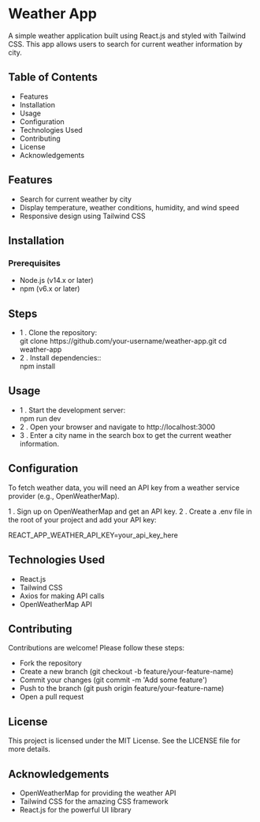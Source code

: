 # Weather App
<p>A simple weather application built using React.js and styled with Tailwind CSS. This app allows users to search for current weather information by city.</p>

## Table of Contents
<ul>
  <li>Features</li>
  <li>Installation</li>
  <li>Usage</li>
  <li>Configuration</li>
  <li>Technologies Used</li>
  <li>Contributing</li>
  <li>License</li>
  <li>Acknowledgements</li>
</ul>

## Features
<ul>
  <li>Search for current weather by city</li>
  <li>Display temperature, weather conditions, humidity, and wind speed</li>
  <li>Responsive design using Tailwind CSS</li>
</ul>

## Installation
### Prerequisites
<ul>
  <li>Node.js (v14.x or later)</li>
  <li>npm (v6.x or later)</li>
</ul>

## Steps
<ul>
    <li>
        1 . Clone the repository:<br>
        git clone https://github.com/your-username/weather-app.git
        cd weather-app
    </li>
    <li>
        2 . Install dependencies::<br>
        npm install
    </li>
</ul>

## Usage
<ul>
    <li>
        1 . Start the development server:<br>
          npm run dev
    </li>
    <li>
        2 . Open your browser and navigate to http://localhost:3000
    </li>
    <li>
        3 . Enter a city name in the search box to get the current weather information.
    </li>
</ul>

## Configuration
<p>To fetch weather data, you will need an API key from a weather service provider (e.g., OpenWeatherMap).
</p>

  1 . Sign up on OpenWeatherMap and get an API key.
  2 . Create a .env file in the root of your project and add your API key:

  <p>REACT_APP_WEATHER_API_KEY=your_api_key_here</p>

## Technologies Used
<ul>
  <li>React.js</li>
  <li>Tailwind CSS</li>
  <li>Axios for making API calls</li>
  <li>OpenWeatherMap API</li>
</ul>

## Contributing

  <p>Contributions are welcome! Please follow these steps:</p>

<ul>
  <li>Fork the repository</li>
  <li>Create a new branch (git checkout -b feature/your-feature-name)</li>
  <li>Commit your changes (git commit -m 'Add some feature')</li>
  <li>Push to the branch (git push origin feature/your-feature-name)</li>
  <li>Open a pull request</li>
</ul>

## License
  <p>This project is licensed under the MIT License. See the LICENSE file for more details.</p>
    
## Acknowledgements

<ul>
  <li>OpenWeatherMap for providing the weather API</li>
  <li>Tailwind CSS for the amazing CSS framework</li>
  <li>React.js for the powerful UI library</li>
</ul>
